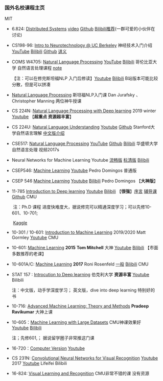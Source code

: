 ### 国外名校课程主页

MIT

- 6.824: [Distributed Systems](https://pdos.csail.mit.edu/6.824/schedule.html)     [video](https://www.youtube.com/channel/UC_7WrbZTCODu1o_kfUMq88g/videos?view=0&sort=da&flow=grid)  [Github](https://github.com/chaozh/MIT-6.824)   [Bilibili推荐](https://www.bilibili.com/video/BV1R7411t71W?)(一群可爱的小伙伴在讨论) 

- CS198-96: [Intro to Neurotechnology @ UC Berkeley](https://www2.eecs.berkeley.edu/Courses/CS198_4097/)  神经技术入门介绍[YouTube](https://www.youtube.com/playlist?list=PL1ukmPI3TksNOL-NHTEyzZZgxb3jpkOuE)  [Bilibili](https://www.bilibili.com/video/BV1E54y1d7RB/)  [Github](https://github.com/neurotech-berkeley/neurotech-course)   [讲义](https://docs.google.com/document/d/1RNY-i1McHvnUqbty7TlWxkoekqouRAe-HznR-ZPzUc0/edit) 

- COMS W4705: [Natural Language Processing](http://www.cs.columbia.edu/~mcollins/cs4705-spring2019/)    [YouTube](https://www.youtube.com/watch?v=Mth8jpaVFEo&list=PLA212ij5XG8OTDRl8IWFiJgHR9Ve2k9pv)  [Bilibili](https://www.bilibili.com/video/BV1wW411d7TX?from=search&seid=8184191016815587739)  哥伦比亚大学 自然语言处理课程  [note](https://haelchan.me/2018/03/31/NLP-note/) 

  【注：可以在修完斯坦福NLP 入门后修读】[Youtube](https://www.youtube.com/watch?v=3Dt_yh1mf_U&list=PLQiyVNMpDLKnZYBTUOlSI9mi9wAErFtFm)  [Bilibili](https://www.bilibili.com/video/BV1qE411K7Ya)  B站版本可能比较分散，但是可以拼凑

- [Natural Language Processing](https://www.youtube.com/watch?v=3Dt_yh1mf_U&list=PLQiyVNMpDLKnZYBTUOlSI9mi9wAErFtFm)   斯坦福NLP入门课  Dan Jurafsky 、 Christopher Manning  两位神牛授课

- CS 224N:  [Natural Language Processing with Deep learning](http://web.stanford.edu/class/cs224n/index.html) 2019 winter   [Youtube](https://www.youtube.com/watch?v=8rXD5-xhemo&list=PLoROMvodv4rOhcuXMZkNm7j3fVwBBY42z) 【**超重点 资源超丰富**】

- CS 224U:  [Natural Language Understanding](https://web.stanford.edu/class/cs224u/)  [Youtube](https://www.youtube.com/watch?v=tZ_Jrc_nRJY&list=PLoROMvodv4rObpMCir6rNNUlFAn56Js20)  [Github](https://github.com/cgpotts/cs224u/)   Stanford大学自然语言理解   [中文版介绍](https://www.jiqizhixin.com/articles/2019-06-20-7)

- CSE517: [Natural Language Processing](https://courses.cs.washington.edu/courses/cse517/)   [YouTube](https://www.youtube.com/watch?v=p1EQbdMfbPQ&list=PLvFmynm6qnjC-XymS43jL3uEKqFxPINh3) [Github](https://github.com/Njanderson/NLP)  [Bilibili](https://www.bilibili.com/video/BV1JW411j7Bx?from=search&seid=12402103209853975862)  华盛顿大学自然语言处理 视频2017s

- Neural Networks for Machine Learning   Youtube [流畅版](https://www.youtube.com/watch?v=2fRnHVVLf1Y&list=PLiPvV5TNogxKKwvKb1RKwkq2hm7ZvpHz0)  [标清版](https://www.youtube.com/watch?v=OVwEeSsSCHE&list=PLLssT5z_DsK_gyrQ_biidwvPYCRNGI3iv)  [Bilibili](https://www.bilibili.com/video/BV13k4y1o7NA?p=67)  

- CSEP546: [Machine Learning](https://courses.cs.washington.edu/courses/csep546/)  [Youtube](https://www.youtube.com/watch?v=R89NEDPmFvU&list=PLrQmbzbRJ5mwdQ5jzI7NxJ9NjZ5LJNWu2)   Pedro Domingos 普通版

- CSEP 546 [Machine Learning](https://courses.cs.washington.edu/courses/csep546/17au/)  [Youtube](https://www.youtube.com/user/UWCSE/playlists?shelf_id=16&sort=dd&view=50)  [Bilibili](https://www.bilibili.com/video/BV1R541147oQ)  Pedro Domingos 【**大神版**】

- 11-785 [Introduction to Deep learning](http://deeplearning.cs.cmu.edu/)   [Youtube](https://www.youtube.com/watch?v=0Oqpax2Q2hc&list=PLp-0K3kfddPzCnS4CqKphh-zT3aDwybDe) [Bilibili](https://www.bilibili.com/video/BV137411s7Mt/?spm_id_from=333.788.videocard.1)  【**很强**】[序言](https://www.youtube.com/watch?v=b7h_XblF7SE&list=PLp-0K3kfddPx8oNXP7edGrMVoUOk6ri9L)  [辅导课](https://www.youtube.com/watch?v=KrCp_yPVOxs&list=PLp-0K3kfddPwEwFEWePq10blIIneuP8ox)  [Github](https://github.com/Eurus-Holmes/CMU11-785)  CMU

  ​            注：Ph.D 课程  进度快难度大，据说修完可以精通深度学习；可以先修10-601、10-701;

  ​                    [Kaggle](https://www.kaggle.com/c/11-785-s20-hw2p2-classification/data)   

- 10-301 / 10-601: [Introduction to Machine Learning](http://www.cs.cmu.edu/~mgormley/courses/10601/schedule.html)  2019/2020   Matt Gormley  [Youtube](https://www.youtube.com/watch?v=dWBFGglu7qQ&list=PLpqQKYIU-snAPM89YPPwyQ9xdaiAdoouk)  CMU

- 10-601: [Machine Learning](http://www.cs.cmu.edu/~ninamf/courses/601sp15/lectures.shtml)  **2015**  **Tom Mitchell** 大神  [Youtube](https://www.youtube.com/watch?v=m4NlfvrRCdg&list=PLAJ0alZrN8rD63LD0FkzKFiFgkOmEtltQ)  [Bilibili](https://www.bilibili.com/video/BV1F7411478b?from=search&seid=7276132391283275592)  【市面多数推荐的老课】

- 10-601A/C: [Machine Learning](https://www.cs.cmu.edu/~roni/10601/)   **2017**  Roni Rosenfeld  <u>一般</u>  [Bilibili](https://www.bilibili.com/video/BV1Zb411L7dZ?from=search&seid=11270109675212267214)  CMU

- STAT 157 :  [Introcution to Deep learning](https://courses.d2l.ai/berkeley-stat-157/index.html) 伯克利大学  **资源丰富**  [Youtube](https://www.youtube.com/playlist?list=PLZSO_6-bSqHQHBCoGaObUljoXAyyqhpFW)   Bilibili

   注：中文版，动手学深度学习； 英文版，dive into deep learning 特别好的书

- 10-716:  [Advanced Machine Learning: Theory and Methods](http://www.cs.cmu.edu/~pradeepr/716/) **Pradeep Ravikumar** 大神上课

- 10-605：[Machine Learning with Large Datasets](http://curtis.ml.cmu.edu/w/courses/index.php/Machine_Learning_with_Large_Datasets_10-605_in_Fall_2017)  CMU神课效果好  [Youtube](https://www.youtube.com/playlist?list=PLnfBqXRW5MRhPtfkadfwQ0VcuSi2IwEcW)  [Bilibili](https://www.bilibili.com/video/BV1N7411t7Y8?from=search&seid=2682728400287774167)

  注；先修601,；   据说留学圈子非常推这门课

- 16-720：[Computer Version](http://ci2cv.net/16720b/)  [Youtube](https://www.youtube.com/watch?v=Z_YNkw65gp8&list=PLcXJymqaE9POnU3bVmCVMmtSXzCpcj28T)  

- CS 231N: [Convolutional Neural Networks for Visual Recognition](http://cs231n.stanford.edu/)  [Youtube](https://www.youtube.com/playlist?list=PLC1qU-LWwrF64f4QKQT-Vg5Wr4qEE1Zxk) 2017 [Youtube](https://www.youtube.com/watch?v=NfnWJUyUJYU&list=PLkt2uSq6rBVctENoVBg1TpCC7OQi31AlC) Lifeifei  Bilibili

- 16-824:  [Visual Learning and Recognition](https://sites.google.com/andrew.cmu.edu/16-824spring2020/)  CMU非常不错的课  没有资源 

  ​                    

  

  

  



​      